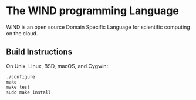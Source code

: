 # The WIND programming Language

WIND is an open source Domain Specific Language for scientific computing on the cloud.


## Build Instructions

On Unix, Linux, BSD, macOS, and Cygwin::

    ./configure
    make
    make test
    sudo make install
